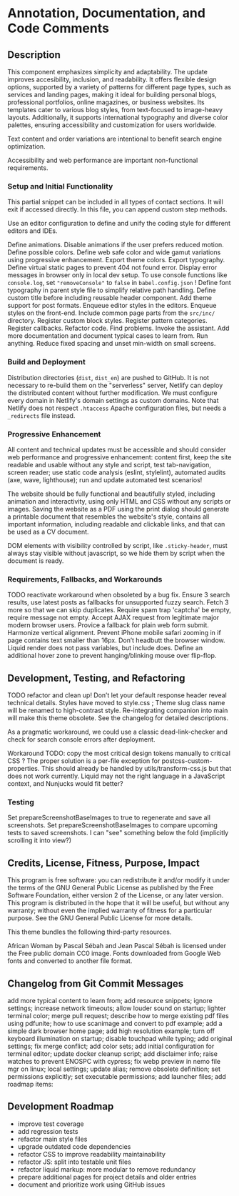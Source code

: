 # Annotation, Documentation, and Code Comments 

## Description

This component emphasizes simplicity and adaptability. 
The update improves accesibility, inclusion, and readability.
It offers flexible design options, supported by a variety of patterns for different page types, such as services and landing pages, making it ideal for building personal blogs, professional portfolios, online magazines, or business websites. Its templates cater to various blog styles, from text-focused to image-heavy layouts. Additionally, it supports international typography and diverse color palettes, ensuring accessibility and customization for users worldwide.

Text content and order variations are intentional to benefit search engine optimization.

Accessibility and web performance are important non-functional requirements.

### Setup and Initial Functionality

This partial snippet can be included in all types of contact sections.
It will exit if accessed directly.
In this file, you can append custom step methods.

Use an editor configuration to define and unify the coding style for different editors and IDEs.

Define animations. Disable animations if the user prefers reduced motion.
Define possible colors.
Define web safe color and wide gamut variations using progressive enhancement.
Export theme colors. Export typography.
Define virtual static pages to prevent 404 not found error.
Display error messages in browser only in local dev setup.
To use console functions like `console.log`, set `"removeConsole"` to `false` in `babel.config.json` !
Define font typography in parent style file to simplify relative path handling.
Define custom title before including reusable header component.
Add theme support for post formats.
Enqueue editor styles in the editors.
Enqueue styles on the front-end.
Include common page parts from the `src/inc/` directory.
Register custom block styles.
Register pattern categories.
Register callbacks.
Refactor code.
Find problems.
Invoke the assistant.
Add more documentation and document typical cases to learn from.
Run anything.
Reduce fixed spacing and unset min-width on small screens.

### Build and Deployment

Distribution directories (`dist`, `dist_en`) are pushed to GitHub.
It is not necessary to re-build them on the "serverless" server,
Netlify can deploy the distributed content without further modification.
We must configure every domain in Netlify's domain settings as custom domains.
Note that Netlify does not respect `.htaccess` Apache configuration files, but needs a `_redirects` file instead.

### Progressive Enhancement

All content and technical updates must be accessible and should consider web performance and
progressive enhancement: content first, keep the site readable and usable without any style and script,
test tab-navigation, screen reader; use static code analysis (eslint, stylelint), automated audits
(axe, wave, lighthouse); run and update automated test scenarios!

The website should be fully functional and beautifully styled, including animation and interactivity,
using only HTML and CSS without any scripts or images. Saving the website as a PDF using the print dialog
should generate a printable document that resembles the website's style, contains all important information,
including readable and clickable links, and that can be used as a CV document.

DOM elements with visibility controlled by script, like `.sticky-header`,
must always stay visible without javascript, so we hide them by script when the document is ready.

### Requirements, Fallbacks, and Workarounds

TODO reactivate workaround when obsoleted by a bug fix.
Ensure 3 search results, use latest posts as fallbacks for unsupported fuzzy search.
Fetch 3 more so that we can skip duplicates.
Require spam trap 'captcha' be empty, require message not empty.
Accept AJAX request from legitimate major modern browser users.
Provice a fallback for plain web form submit.
Harmonize vertical alignment.
Prevent iPhone mobile safari zooming in if page contains text smaller than 16px.
Don’t headbutt the browser window.
Liquid render does not pass variables, but include does.
Define an additional hover zone to prevent hanging/blinking mouse over flip-flop.

## Development, Testing, and Refactoring

TODO refactor and clean up!
Don’t let your default response header reveal technical details.
Styles have moved to style.css ;
Theme slug class name will be renamed to high-contrast style.
Re-integrating companion into main will make this theme obsolete.
See the changelog for detailed descriptions.

As a pragmatic workaround, we could use a classic dead-link-checker and check for search console errors after deployment.

Workaround TODO: copy the most critical design tokens manually to critical CSS ?
The proper solution is a per-file exception for postcss-custom-properties.
This should already be handled by utils/transform-css.js
but that does not work currently.
Liquid may not the right language in a JavaScript context, and Nunjucks would fit better?

### Testing

Set prepareScreenshotBaseImages to true to regenerate and save all screenshots.
Set prepareScreenshotBaseImages to compare upcoming tests to saved screenshots.
I can "see" something below the fold (implicitly scrolling it into view?)

## Credits, License, Fitness, Purpose, Impact

This program is free software: you can redistribute it and/or modify it under the terms of the GNU General Public License as published by the Free Software Foundation, either version 2 of the License, or any later version. This program is distributed in the hope that it will be useful, but without any warranty; without even the implied warranty of  fitness for a particular purpose. See the GNU General Public License for more details.

This theme bundles the following third-party resources.

African Woman by Pascal Sébah and Jean Pascal Sébah is licensed under the  Free public domain CC0 image.
Fonts downloaded from Google Web fonts and converted to another file format.

## Changelog from Git Commit Messages

add more typical content to learn from;
add resource snippets;
ignore settings;
increase network timeouts;
allow louder sound on startup;
lighter terminal color;
merge pull request;
describe how to merge existing pdf files using pdfunite;
how to use scanimage and convert to pdf example;
add a simple dark browser home page;
add high resolution example;
turn off keyboard illumination on startup;
disable touchpad while typing;
add original settings;
fix merge conflict;
add color sets;
add initial configuration for terminal editor;
update docker cleanup script;
add disclaimer info;
raise watches to prevent ENOSPC with cypress;
fix webp preview in nemo file mgr on linux;
local settings;
update alias;
remove obsolete definition;
set permissions explicitly;
set executable permissions;
add launcher files;
add roadmap items:

## Development Roadmap

- improve test coverage
- add regression tests
- refactor main style files
- upgrade outdated code dependencies
- refactor CSS to improve readability maintainability
- refactor JS: split into testable unit files
- refactor liquid markup: more modular to remove redundancy
- prepare additional pages for project details and older entries
- document and prioritize work using GitHub issues
